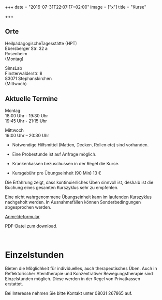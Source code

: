 +++
date = "2016-07-31T22:07:17+02:00"
image = ["x"]
title = "Kurse"

+++

## Orte

HeilpädagogischeTagesstätte (HPT)  
Ebersberger Str. 32 a  
Rosenheim   
(Montag)


SimsLab  
Finsterwalderstr. 8  
83071 Stephanskirchen   
(Mittwoch)
  
   
## Aktuelle Termine

Montag   
18:00 Uhr - 19:30 Uhr  
19:45 Uhr - 21:15 Uhr

Mittwoch  
19:00 Uhr – 20:30 Uhr

   
- Notwendige Hilfsmittel (Matten, Decken, Rollen etc) sind vorhanden.

- Eine Probestunde ist auf Anfrage möglich.

- Krankenkassen bezuschussen in der Regel die Kurse.

- Kursgebühr pro Übungseinheit (90 Min) 13 €

Die Erfahrung zeigt, dass kontinuierliches Üben sinnvoll ist, deshalb ist die Buchung eines gesamten Kurszyklus sehr zu empfehlen.

Eine nicht wahrgenommene Übungseinheit kann im laufenden Kurszyklus nachgeholt werden. In Ausnahmefällen können Sonderbedingungen abgesprochen werden.   

 <a href="/16HerbstKursausschreibung.pdf" target="_blank" class="btn">Anmeldeformular</a><p class="klein">PDF-Datei zum download.</p>
      <br/>
      
# Einzelstunden

Bieten die Möglichkeit für individuelles, auch therapeutisches Üben. Auch in Reflektorischer Atemtherapie und Konzentrativer Bewegungstherapie sind Einzelstunden möglich. Diese werden in der Regel von Privatkassen erstattet.  

Bei Interesse nehmen Sie bitte Kontakt unter 08031 267865 auf.